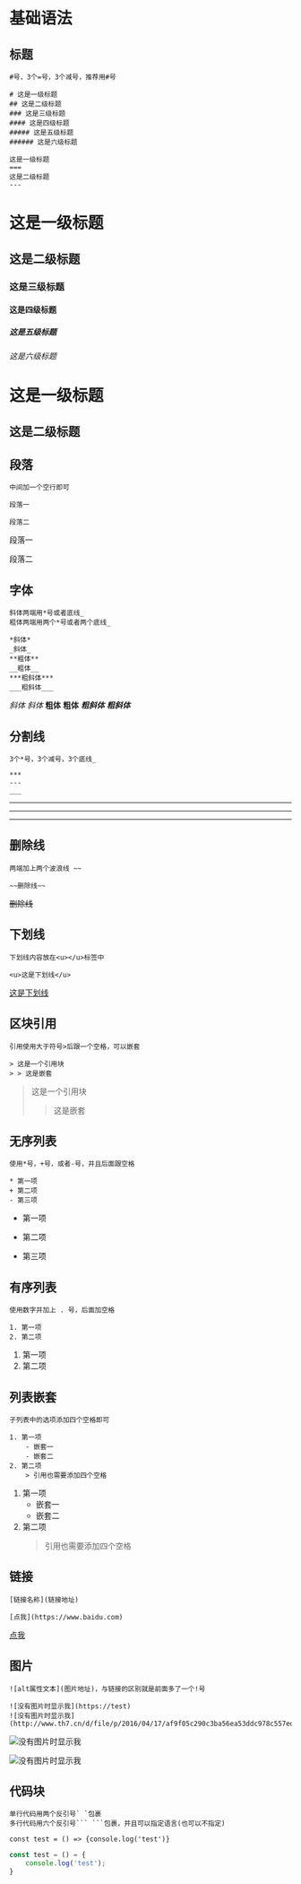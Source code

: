 # 基础语法


## 标题
```
#号，3个=号，3个减号，推荐用#号

# 这是一级标题
## 这是二级标题
### 这是三级标题
#### 这是四级标题
##### 这是五级标题
###### 这是六级标题

这是一级标题
===
这是二级标题
---
```
# 这是一级标题
## 这是二级标题
### 这是三级标题
#### 这是四级标题
##### 这是五级标题
###### 这是六级标题

这是一级标题
===
这是二级标题
---


## 段落
```
中间加一个空行即可

段落一

段落二
```
段落一

段落二


## 字体
```
斜体两端用*号或者底线_
粗体两端用两个*号或者两个底线_

*斜体*
_斜体_
**粗体**
__粗体__
***粗斜体***
___粗斜体___
```
*斜体*
_斜体_
**粗体**
__粗体__
***粗斜体***
___粗斜体___


## 分割线
```
3个*号，3个减号，3个底线_

***
---
___
```
***
---
___


## 删除线
```
两端加上两个波浪线 ~~

~~删除线~~
```
~~删除线~~


## 下划线
```
下划线内容放在<u></u>标签中

<u>这是下划线</u>
```
<u>这是下划线</u>


## 区块引用
```
引用使用大于符号>后跟一个空格，可以嵌套

> 这是一个引用块
> > 这是嵌套
```
> 这是一个引用块
> > 这是嵌套


## 无序列表
```
使用*号，+号，或者-号，并且后面跟空格

* 第一项
+ 第二项
- 第三项
```
* 第一项
+ 第二项
- 第三项


## 有序列表
```
使用数字并加上 . 号，后面加空格

1. 第一项
2. 第二项
```
1. 第一项
2. 第二项


## 列表嵌套
```
子列表中的选项添加四个空格即可

1. 第一项
    - 嵌套一
    - 嵌套二
2. 第二项
    > 引用也需要添加四个空格
```
1. 第一项
    - 嵌套一
    - 嵌套二
2. 第二项
    > 引用也需要添加四个空格


## 链接
```
[链接名称](链接地址)

[点我](https://www.baidu.com)
```

[点我](https://www.baidu.com)


## 图片
```
![alt属性文本](图片地址)，与链接的区别就是前面多了一个!号

![没有图片时显示我](https://test)
![没有图片时显示我](http://www.th7.cn/d/file/p/2016/04/17/af9f05c290c3ba56ea53ddc978c557ed.jpg)
```
![没有图片时显示我](https://test)

![没有图片时显示我](http://www.th7.cn/d/file/p/2016/04/17/af9f05c290c3ba56ea53ddc978c557ed.jpg)


## 代码块
```
单行代码用两个反引号` `包裹
多行代码用六个反引号``` ```包裹，并且可以指定语言(也可以不指定)
```
`const test = () => {console.log('test')}`

```javascript
const test = () = {
    console.log('test');
}
```
